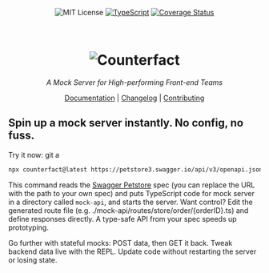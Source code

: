 <div align="center"  markdown="1">

![MIT License](https://img.shields.io/badge/license-MIT-blue) [![TypeScript](./typescript-badge.png)](https://github.com/ellerbrock/typescript-badges/) [![Coverage Status](https://coveralls.io/repos/github/pmcelhaney/counterfact/badge.svg)](https://coveralls.io/github/pmcelhaney/counterfact)

</div>

<br>

<div align="center" markdown="1">

<h1><img src="./counterfact.svg" alt="Counterfact" border=0></h1>

_A Mock Server for High-performing Front-end Teams_

[Documentation](./docs/usage.md) | [Changelog](./CHANGELOG.md) | [Contributing](./CONTRIBUTING.md)

</div>

## Spin up a mock server instantly. No config, no fuss.

Try it now:
git a

```sh copy
npx counterfact@latest https://petstore3.swagger.io/api/v3/openapi.json mock-api
```

This command reads the [Swagger Petstore](https://www.google.com/search?client=safari&rls=en&q=swagger+petstore&ie=UTF-8&oe=UTF-8) spec (you can replace the URL with the path to your own spec) and puts TypeScript code for mock server in a directory called `mock-api`, and starts the server. Want control? Edit the generated route file (e.g. ./mock-api/routes/store/order/{orderID}.ts) and define responses directly. A type-safe API from your spec speeds up prototyping.

Go further with stateful mocks: POST data, then GET it back. Tweak backend data live with the REPL. Update code without restarting the server or losing state.

